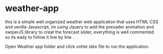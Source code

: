 # weather-app
this is a simple well organized weather web application that uses HTML CSS and venilla Javascript, im using Jquery to 
add the preoader animation and swiperJS library to creat the forecast slider, everything is well commented so 
its eady to follow it line by line .

Open Weather app folder and click onhte idex file to run the application.